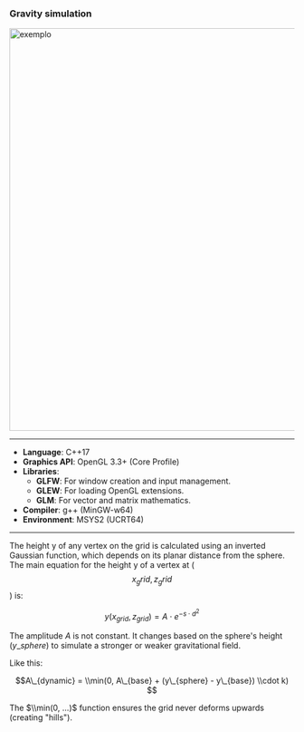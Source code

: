 ### Gravity simulation

<img width="1272" height="710" alt="exemplo" src="https://github.com/user-attachments/assets/0dd55d3b-3a2f-483f-8766-d3483764f554" />

---

* **Language**: C++17
* **Graphics API**: OpenGL 3.3+ (Core Profile)
* **Libraries**:
    * **GLFW**: For window creation and input management.
    * **GLEW**: For loading OpenGL extensions.
    * **GLM**: For vector and matrix mathematics.
* **Compiler**: g++ (MinGW-w64)
* **Environment**: MSYS2 (UCRT64)

---

The height y of any vertex on the grid is calculated using an inverted Gaussian function, which depends on its planar distance from the sphere.
The main equation for the height y of a vertex at ($$x_grid,z_grid$$) is:

$$y(x_{grid}, z_{grid}) = A \cdot e^{-s \cdot d^2} $$

The amplitude $A$ is not constant. It changes based on the sphere's height ($y\_{sphere}$) to simulate a stronger or weaker gravitational field.

Like this:

$$A\_{dynamic} = \\min(0, A\_{base} + (y\_{sphere} - y\_{base}) \\cdot k) $$

The $\\min(0, ...)$ function ensures the grid never deforms upwards (creating "hills").
